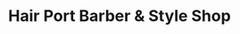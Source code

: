---
title: "Hair Port Barber & Style Shop"
url: /midwest-city/hair-port-barber-and-style-shop/
shop: hairdresser
---